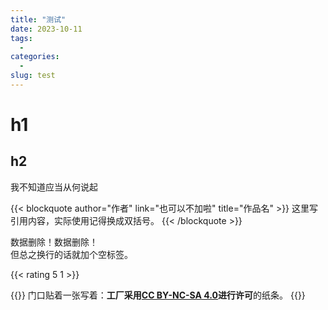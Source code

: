 ```yaml
---
title: "测试"
date: 2023-10-11
tags:
  - 
categories: 
  - 
slug: test
---
```



# h1

## h2
我不知道应当从何说起

{{< blockquote author="作者" link="也可以不加啦" title="作品名" >}}
这里写引用内容，实际使用记得换成双括号。
{{< /blockquote >}}

<span class="shady">数据删除！数据删除！<br/>但总之换行的话就加个空标签。</span>

{{< rating 5 1 >}}

{{<card>}}
门口贴着一张写着：**工厂采用[CC BY-NC-SA 4.0](https://creativecommons.org/licenses/by-nc-sa/4.0/deed.zh-hans)进行许可**的纸条。
{{</card>}}

